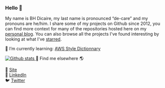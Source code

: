 ### Hello 👋

My name is BH Dicaire, my last name is pronounced “de-care” and my pronouns are he/him. I share some of my projects on Github since 2012, you can find more context for many of the repositories hosted here on my [personal blog](https://BHDicaire.com/en/). You can also browse all the projects I've found interesting by looking at what I've [starred](https://github.com/BHDicaire?tab=stars). 

🌱 I’m currently learning: [AWS Style Dictionnary](https://github.com/amzn/style-dictionary)

[![Github stats](https://github-readme-stats.vercel.app/api?username=bhdicaire&show_icons=true&hide_border=true&count_private=true&hide_title=true)
](https://github.com/anuraghazra/github-readme-stats)
🤔 Find me elsewhere 🌎

🚀 [Site](https://BHDicaire.com) <br>
💼 [LinkedIn](https://www.linkedin.com/in/bhdicaire)<br>
🐦 [Twitter](https://twitter.com/BHDicaire)
